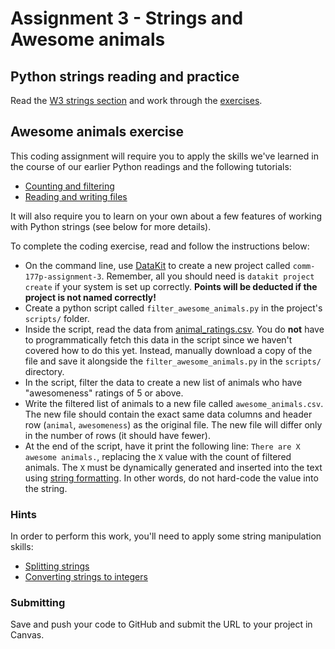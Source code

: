 # Assignment 3 - Strings and Awesome animals

## Python strings reading and practice

Read the [W3 strings section](https://www.w3schools.com/python/python_strings.asp) and work through the [exercises](https://www.w3schools.com/python/exercise.asp?filename=exercise_strings1).

## Awesome animals exercise

This coding assignment will require you to apply the skills we've learned in the course of our earlier Python readings and the following tutorials:

* [Counting and filtering](../docs/python/count_filter.md)
* [Reading and writing files](../docs/python/file_io.md)

It will also require you to learn on your own about a few features of working with Python strings (see below for more details).

To complete the coding exercise, read and follow the instructions below:

* On the command line, use [DataKit](../docs/datakit.md) to create a new project called `comm-177p-assignment-3`. Remember, all you should need is  `datakit project create` if your system is set up correctly. **Points will be deducted if the project is not named correctly!**
* Create a python script called `filter_awesome_animals.py` in the project's `scripts/` folder.
* Inside the script, read the data from [animal_ratings.csv](../data/animal_ratings.csv). You do **not** have to programmatically fetch this data in the script since we haven't covered how to do this yet. Instead, manually download a copy of the file and save it alongside the `filter_awesome_animals.py` in the `scripts/` directory.
* In the script, filter the data to create a new list of animals who have "awesomeness" ratings of 5 or above.
* Write the filtered list of animals to a new file called `awesome_animals.csv`. The new file should contain the exact same data columns and header row (`animal`, `awesomeness`) as the original file. The new file will differ only in the number of rows (it should have fewer).
* At the end of the script, have it print the following line: `There are X awesome animals.`, replacing the `X` value with the count of filtered animals. The `X` must be dynamically generated and inserted into the text using [string formatting](https://www.w3schools.com/python/python_string_formatting.asp). In other words, do not hard-code the value into the string.

### Hints

In order to perform this work, you'll need to apply some string manipulation skills:

* [Splitting strings](https://www.w3schools.com/python/ref_string_split.asp)
* [Converting strings to integers](https://realpython.com/convert-python-string-to-int/#converting-a-python-string-to-an-int)

### Submitting

Save and push your code to GitHub and submit the URL to your project in Canvas.